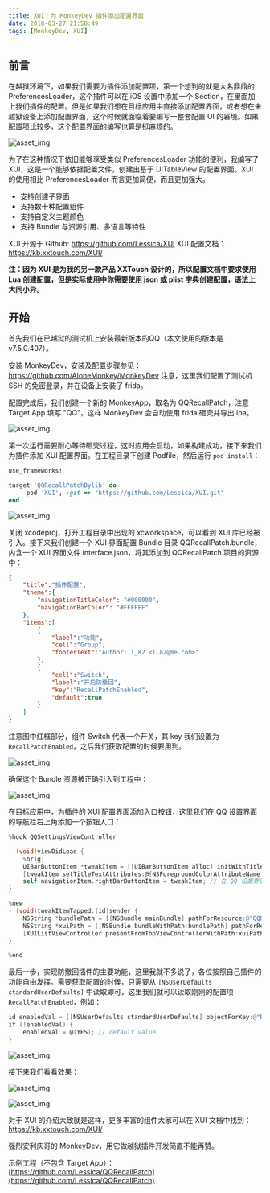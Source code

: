 ```yaml
---
title: XUI：为 MonkeyDev 插件添加配置界面
date: 2018-03-27 21:50:49
tags: [MonkeyDev, XUI]
---
```



## 前言

在越狱环境下，如果我们需要为插件添加配置项，第一个想到的就是大名鼎鼎的 PreferencesLoader，这个插件可以在 iOS 设置中添加一个 Section，在里面加上我们插件的配置。但是如果我们想在目标应用中直接添加配置界面，或者想在未越狱设备上添加配置界面，这个时候就面临着要编写一整套配置 UI 的窘境。如果配置项比较多，这个配置界面的编写也算是挺麻烦的。

![asset_img](/6738e1531b239ce0ea12045099ddf9f3f1c54b2c.png)

为了在这种情况下依旧能够享受类似 PreferencesLoader 功能的便利，我编写了 XUI，这是一个能够依据配置文件，创建出基于 UITableView 的配置界面。XUI 的使用相比 PreferencesLoader 而言更加简便，而且更加强大。

- 支持创建子界面
- 支持数十种配置组件
- 支持自定义主题颜色
- 支持 Bundle 与资源引用、多语言等特性

XUI 开源于 Github: https://github.com/Lessica/XUI
XUI 配置文档：https://kb.xxtouch.com/XUI/

**注：因为 XUI 是为我的另一款产品 XXTouch 设计的，所以配置文档中要求使用 Lua 创建配置，但是实际使用中你需要使用 json 或 plist 字典创建配置，语法上大同小异。**


## 开始

首先我们在已越狱的测试机上安装最新版本的QQ（本文使用的版本是 v7.5.0.407）。

安装 MonkeyDev，安装及配置步骤参见：https://github.com/AloneMonkey/MonkeyDev
注意，这里我们配置了测试机 SSH 的免密登录，并在设备上安装了 frida。

配置完成后，我们创建一个新的 MonkeyApp，取名为 QQRecallPatch，注意 Target App 填写 "QQ"，这样 MonkeyDev 会自动使用 frida 砸壳并导出 ipa。

![asset_img](/6176bca2e1b309b321500b078dca34bd5c7b6efa.png)

第一次运行需要耐心等待砸壳过程，这时应用会启动，如果构建成功，接下来我们为插件添加 XUI 配置界面。在工程目录下创建 Podfile，然后运行 `pod install`：

```ruby
use_frameworks!

target 'QQRecallPatchDylib' do
     pod 'XUI', :git => "https://github.com/Lessica/XUI.git"
end
```

![asset_img](/e6f374f4e6b76a8c9b744172cf86ef3fc9dec215.png)

关闭 xcodeproj，打开工程目录中出现的 xcworkspace，可以看到 XUI 库已经被引入。接下来我们创建一个 XUI 界面配置 Bundle 目录 QQRecallPatch.bundle，内含一个 XUI 界面文件 interface.json，将其添加到 QQRecallPatch 项目的资源中：

```json
{
    "title":"插件配置",
    "theme":{
        "navigationTitleColor": "#000000",
        "navigationBarColor": "#FFFFFF"
    },
    "items":[
        {
            "label":"功能",
            "cell":"Group",
            "footerText":"Author: i_82 <i.82@me.com>"
        },
        {
            "cell":"Switch",
            "label":"开启防撤回",
            "key":"RecallPatchEnabled",
            "default":true
        }
    ]
}
```

注意图中红框部分，组件 Switch 代表一个开关，其 key 我们设置为 `RecallPatchEnabled`，之后我们获取配置的时候要用到。

![asset_img](/15b3a066950aeb862d6742ebf06afaa24a094f40.png)

确保这个 Bundle 资源被正确引入到工程中：

![asset_img](/26337e1d48bc9da5458b04e26198dc69c4f9121a.png)

在目标应用中，为插件的 XUI 配置界面添加入口按钮，这里我们在 QQ 设置界面的导航栏右上角添加一个按钮入口：

```objectivec
%hook QQSettingsViewController

- (void)viewDidLoad {
    %orig;
    UIBarButtonItem *tweakItem = [[UIBarButtonItem alloc] initWithTitle:@"插件" style:UIBarButtonItemStylePlain target:self action:@selector(tweakItemTapped:)];
    [tweakItem setTitleTextAttributes:@{NSForegroundColorAttributeName:[UIColor blackColor]} forState:UIControlStateNormal];
    self.navigationItem.rightBarButtonItem = tweakItem; // 在 QQ 设置界面导航栏右上角添加按钮
}

%new
- (void)tweakItemTapped:(id)sender {
    NSString *bundlePath = [[NSBundle mainBundle] pathForResource:@"QQRecallPatch" ofType:@"bundle"];
    NSString *xuiPath = [[NSBundle bundleWithPath:bundlePath] pathForResource:@"interface" ofType:@"json"];
    [XUIListViewController presentFromTopViewControllerWithPath:xuiPath withBundlePath:bundlePath]; // 从顶层 UIViewController 将 XUI 配置界面 present 出来
}

%end
```

最后一歩，实现防撤回插件的主要功能，这里我就不多说了，各位按照自己插件的功能自由发挥。需要获取配置的时候，只需要从 `[NSUserDefaults standardUserDefaults]` 中读取即可，这里我们就可以读取刚刚的配置项 `RecallPatchEnabled`，例如：

```objectivec
id enabledVal = [[NSUserDefaults standardUserDefaults] objectForKey:@"RecallPatchEnabled"];
if (!enabledVal) {
    enabledVal = @(YES); // default value
}
```

![asset_img](/faee7d7779767680a8a39f5f8e67adee362aa42d.png)

接下来我们看看效果：

![asset_img](/26f9c25ba9c87c4206e572d201dea4365c0099d9.png)

![asset_img](/ca4a5c0c6e36143fdff24dfa722c9d317e3ab2f6.png)

对于 XUI 的介绍大致就是这样，更多丰富的组件大家可以在 XUI 文档中找到：https://kb.xxtouch.com/XUI/

强烈安利庆哥的 MonkeyDev，用它做越狱插件开发简直不能再赞。

示例工程（不包含 Target App）：
[https://github.com/Lessica/QQRecallPatch](https://github.com/Lessica/QQRecallPatch)
